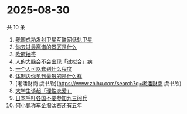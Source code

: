 # 2025-08-30

共 10 条

<!-- BEGIN -->
<!-- 最后更新时间 Sat Aug 30 2025 00:15:33 GMT+0800 (China Standard Time) -->

1. [我国成功发射卫星互联网低轨卫星](https://www.zhihu.com/search?q=我国成功发射卫星互联网低轨卫星)
1. [你去过最离谱的景区是什么](https://www.zhihu.com/search?q=你去过最离谱的景区是什么)
1. [欧冠抽签](https://www.zhihu.com/search?q=欧冠抽签)
1. [人的大脑会不会出现「过拟合」病](https://www.zhihu.com/search?q=人的大脑会不会出现「过拟合」病)
1. [一个人可以蠢到什么程度](https://www.zhihu.com/search?q=一个人可以蠢到什么程度)
1. [体制内你见到最狠的是什么样](https://www.zhihu.com/search?q=体制内你见到最狠的是什么样)
1. [老潘财商 虞书欣](https://www.zhihu.com/search?q=老潘财商 虞书欣)
1. [大学生谈起「理性恋爱」](https://www.zhihu.com/search?q=大学生谈起「理性恋爱」)
1. [日本呼吁各国不要参加九三阅兵](https://www.zhihu.com/search?q=日本呼吁各国不要参加九三阅兵)
1. [何小鹏称车企淘汰赛还有五年](https://www.zhihu.com/search?q=何小鹏称车企淘汰赛还有五年)

<!-- END -->
